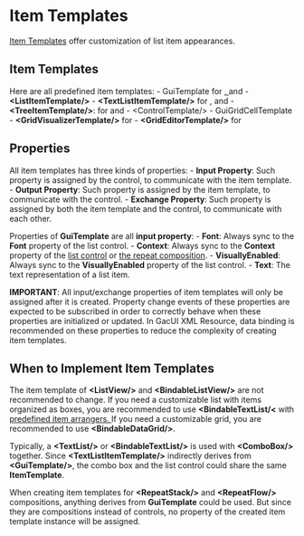 # Item Templates

[Item Templates](../../.././gacui/kb/itemplates.md) offer customization of list item appearances.

## Item Templates

Here are all predefined item templates: - GuiTemplate for [<RepeatStack/>, <RepeatFlow/>](../../.././gacui/components/compositions/repeat.md) and [<ComboBox/>](../../.././gacui/components/controls/list/combobox.md) - **\<ListItemTemplate/\>** - **\<TextListItemTemplate/\>** for [<TextList/>](../../.././gacui/components/controls/list/textlist.md), [<BindableTextList/>](../../.././gacui/components/controls/list/bindabletextlist.md) and [<BindableRibbonGalleryList/>](../../.././gacui/components/controls/ribbon/gallerylist.md) - **\<TreeItemTemplate/\>**: for [<TreeView/>](../../.././gacui/components/controls/list/treeview.md) and [<BindableTreeView/>](../../.././gacui/components/controls/list/bindabletreeview.md) - \<ControlTemplate/\> - GuiGridCellTemplate - **\<GridVisualizerTemplate/\>** for [<BindableDataGrid/>](../../.././gacui/components/controls/list/bindabledatagrid.md) - **\<GridEditorTemplate/\>** for [<BindableDataGrid/>](../../.././gacui/components/controls/list/bindabledatagrid.md)

## Properties

All item templates has three kinds of properties: - **Input Property**: Such property is assigned by the control, to communicate with the item template. - **Output Property**: Such property is assigned by the item template, to communicate with the control. - **Exchange Property**: Such property is assigned by both the item template and the control, to communicate with each other.

Properties of **GuiTemplate** are all **input property**: - **Font**: Always sync to the **Font** property of the list control. - **Context**: Always sync to the **Context** property of the [list control](../../.././gacui/components/controls/list/home.md) or [the repeat composition](../../.././gacui/components/compositions/repeat.md). - **VisuallyEnabled**: Always sync to the **VisuallyEnabled** property of the list control. - **Text**: The text representation of a list item.

**IMPORTANT**: All input/exchange properties of item templates will only be assigned after it is created. Property change events of these properties are expected to be subscribed in order to correctly behave when these properties are initialized or updated. In GacUI XML Resource, data binding is recommended on these properties to reduce the complexity of creating item templates.

## When to Implement Item Templates

The item template of **\<ListView/\>** and **\<BindableListView/\>** are not recommended to change. If you need a customizable list with items organized as boxes, you are recommended to use **\<BindableTextList/\<** with [ predefined item arrangers. ](../../.././gacui/components/controls/list/guilistcontrol.md) If you need a customizable grid, you are recommended to use **\<BindableDataGrid/\>**.

Typically, a **\<TextList/\>** or **\<BindableTextList/\>** is used with **\<ComboBox/\>** together. Since **\<TextListItemTemplate/\>** indirectly derives from **\<GuiTemplate/\>**, the combo box and the list control could share the same **ItemTemplate**.

When creating item templates for **\<RepeatStack/\>** and **\<RepeatFlow/\>** compositions, anything derives from **GuiTemplate** could be used. But since they are compositions instead of controls, no property of the created item template instance will be assigned.

